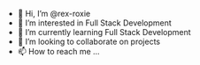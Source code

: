 - 👋 Hi, I’m @rex-roxie
- 👀 I’m interested in Full Stack Development 
- 🌱 I’m currently learning Full Stack Development
- 💞️ I’m looking to collaborate on projects
- 📫 How to reach me ...

<!---
rex-roxie/rex-roxie is a ✨ special ✨ repository because its `README.md` (this file) appears on your GitHub profile.
You can click the Preview link to take a look at your changes.
--->
